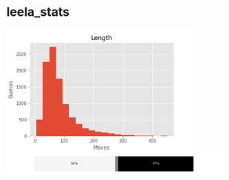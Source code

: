 # leela_stats

![Length chart](/docs/assets/images/length.png)
![Results chart](/docs/assets/images/results.png)

